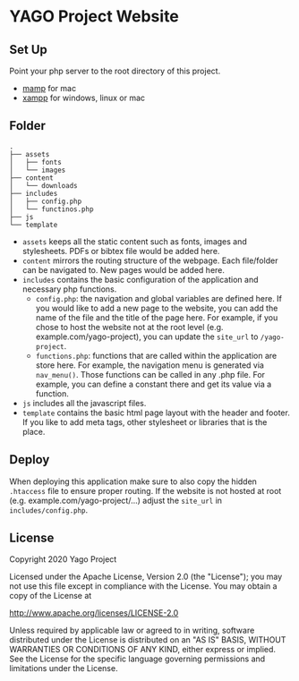 # YAGO Project Website

## Set Up

Point your php server to the root directory of this project.

- [mamp](https://www.mamp.info/de/) for mac
- [xampp](https://www.apachefriends.org/de/index.html) for windows, linux or mac

## Folder
```
.
├── assets
│   ├── fonts
│   └── images
├── content
│   └── downloads
├── includes
│   ├── config.php
│   └── functinos.php
├── js
└── template
```

- `assets` keeps all the static content such as fonts, images and stylesheets. PDFs or bibtex file would be added here.
- `content` mirrors the routing structure of the webpage. Each file/folder can be navigated to. New pages would be added here.
- `includes` contains the basic configuration of the application and necessary php functions.
    - `config.php`: the navigation and global variables are defined here. If you would like to add a new page to the website, you can add the name of the file and the title of the page here. For example, if you chose to host the website not at the root level (e.g. example.com/yago-project), you can update the `site_url` to `/yago-project`.
    - `functions.php`: functions that are called within the application are store here. For example, the navigation menu is generated via `nav_menu()`. Those functions can be called in any .php file. For example, you can define a constant there and get its value via a function.
- `js` includes all the javascript files.
- `template` contains the basic html page layout with the header and footer. If you like to add meta tags, other stylesheet or libraries that is the place.

## Deploy

When deploying this application make sure to also copy the hidden `.htaccess` file to ensure proper routing.
If the website is not hosted at root (e.g. example.com/yago-project/...) adjust the `site_url` in `includes/config.php`.


## License

Copyright 2020 Yago Project

Licensed under the Apache License, Version 2.0 (the "License");
you may not use this file except in compliance with the License.
You may obtain a copy of the License at

http://www.apache.org/licenses/LICENSE-2.0

Unless required by applicable law or agreed to in writing, software
distributed under the License is distributed on an "AS IS" BASIS,
WITHOUT WARRANTIES OR CONDITIONS OF ANY KIND, either express or implied.
See the License for the specific language governing permissions and
limitations under the License.
